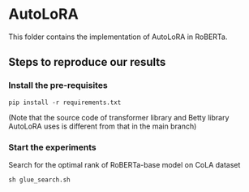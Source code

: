 # AutoLoRA

This folder contains the implementation of AutoLoRA in RoBERTa.

## Steps to reproduce our results

### Install the pre-requisites

```console
pip install -r requirements.txt
```
(Note that the source code of transformer library and Betty library AutoLoRA uses is different from that in the main branch)
### Start the experiments 

Search for the optimal rank of RoBERTa-base model on CoLA dataset

```console
sh glue_search.sh
```


